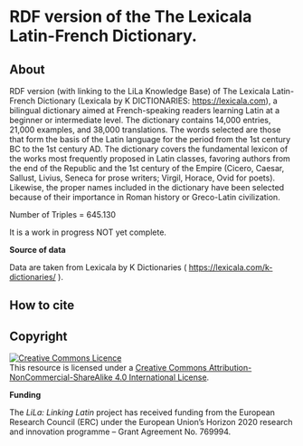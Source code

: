 # RDF version of the The Lexicala Latin-French Dictionary.

## About

RDF version (with linking to the LiLa Knowledge Base) of The Lexicala Latin-French Dictionary (Lexicala by K DICTIONARIES: https://lexicala.com), a bilingual dictionary aimed at French-speaking readers learning Latin at a beginner or intermediate level. The dictionary contains 14,000 entries, 21,000 examples, and 38,000 translations. The words selected are those that form the basis of the Latin language for the period from the 1st century BC to the 1st century AD. The dictionary covers the fundamental lexicon of the works most frequently proposed in Latin classes, favoring authors from the end of the Republic and the 1st century of the Empire (Cicero, Caesar, Sallust, Livius, Seneca for prose writers; Virgil, Horace, Ovid for poets). Likewise, the proper names included in the dictionary have been selected because of their importance in Roman history or Greco-Latin civilization.

Number of Triples = 645.130

It is a work in progress NOT yet complete.

**Source of data**

Data are taken from Lexicala by K Dictionaries ( https://lexicala.com/k-dictionaries/ ).

## How to cite


## Copyright

<a rel="license" href="http://creativecommons.org/licenses/by-nc-sa/4.0/"><img alt="Creative Commons Licence" style="border-width:0" src="https://i.creativecommons.org/l/by-nc-sa/4.0/88x31.png" /></a><br />This resource is licensed under a <a rel="license" href="http://creativecommons.org/licenses/by-nc-sa/4.0/">Creative Commons Attribution-NonCommercial-ShareAlike 4.0 International License</a>.

**Funding**

The *LiLa: Linking Latin* project has received funding from the European Research Council (ERC) under the European Union’s Horizon 2020 research and innovation programme – Grant Agreement No. 769994.
